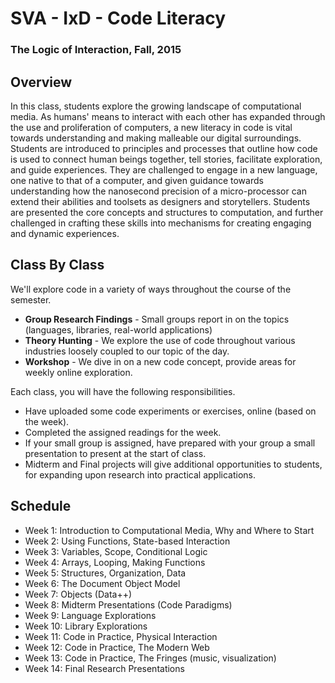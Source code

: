 # SVA - IxD - Code Literacy

### The Logic of Interaction, Fall, 2015

## Overview

In this class, students explore the growing landscape of computational media. As humans' means to interact with each other has expanded through the use and proliferation of computers, a new literacy in code is vital towards understanding and making malleable our digital surroundings. Students are introduced to principles and processes that outline how code is used to connect human beings together, tell stories, facilitate exploration, and guide experiences. They are challenged to engage in a new language, one native to that of a computer, and given guidance towards understanding how the nanosecond precision of a micro-processor can extend their abilities and toolsets as designers and storytellers. Students are presented the core concepts and structures to computation, and further challenged in crafting these skills into mechanisms for creating engaging and dynamic experiences.

## Class By Class

We'll explore code in a variety of ways throughout the course of the semester.

- **Group Research Findings** - Small groups report in on the topics (languages, libraries, real-world applications)
- **Theory Hunting** - We explore the use of code throughout various industries loosely coupled to our topic of the day.
- **Workshop** - We dive in on a new code concept, provide areas for weekly online exploration.

Each class, you will have the following responsibilities.

- Have uploaded some code experiments or exercises, online (based on the week).
- Completed the assigned readings for the week.
- If your small group is assigned, have prepared with your group a small presentation to present at the start of class.
- Midterm and Final projects will give additional opportunities to students, for expanding upon research into practical applications.

## Schedule

- Week 1: Introduction to Computational Media, Why and Where to Start
- Week 2: Using Functions, State-based Interaction
- Week 3: Variables, Scope, Conditional Logic
- Week 4: Arrays, Looping, Making Functions
- Week 5: Structures, Organization, Data
- Week 6: The Document Object Model
- Week 7: Objects (Data++)
- Week 8: Midterm Presentations (Code Paradigms)
- Week 9: Language Explorations
- Week 10: Library Explorations
- Week 11: Code in Practice, Physical Interaction
- Week 12: Code in Practice, The Modern Web
- Week 13: Code in Practice, The Fringes (music, visualization)
- Week 14: Final Research Presentations
